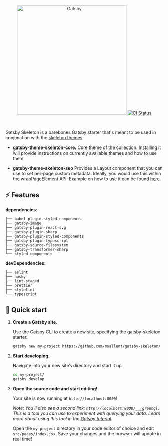 <p align="center">
  <a href="https://gatsbyjs.org">
    <img alt="Gatsby" src="https://www.gatsbyjs.org/Gatsby-Logo.svg" width="350" />
    <img alt="CI Status" src="https://travis-ci.com/msallent/gatsby-starter-skeleton.svg?branch=master" />
  </a>
</p>

<br />

Gatsby Skeleton is a barebones Gatsby starter that's meant to be used in conjunction with the [skeleton themes](https://github.com/msallent/gatsby-theme-skeleton).

- **gatsby-theme-skeleton-core.** Core theme of the collection. Installing it will provide
  instructions on currently available themes and how to use them.

- **gatsby-theme-skeleton-seo** Provides a Layout component that you can use to set per-page
  custom metadata. Ideally, you would use this within the wrapPageElement API. Example on how
  to use it can be found [here](https://github.com/msallent/gatsby-theme-skeleton/tree/master/example/skeleton-seo).

## :zap: Features

**dependencies**:

    ├── babel-plugin-styled-components
    ├── gatsby-image
    ├── gatsby-plugin-react-svg
    ├── gatsby-plugin-sharp
    ├── gatsby-plugin-styled-components
    ├── gatsby-plugin-typescript
    ├── gatsby-source-filesystem
    ├── gatsby-transformer-sharp
    └── styled-components

**devDependencies**:

    ├── eslint
    ├── husky
    ├── lint-staged
    ├── prettier
    ├── stylelint
    └── typescript

## 🚀 Quick start

1.  **Create a Gatsby site.**

    Use the Gatsby CLI to create a new site, specifying the gatsby-skeleton starter.

    ```sh
    gatsby new my-project https://github.com/msallent/gatsby-skeleton/
    ```

1.  **Start developing.**

    Navigate into your new site’s directory and start it up.

    ```sh
    cd my-project/
    gatsby develop
    ```

1.  **Open the source code and start editing!**

    Your site is now running at `http://localhost:8000`!

    _Note: You'll also see a second link: _`http://localhost:8000/___graphql`_. This is a tool you can use to experiment with querying your data. Learn more about using this tool in the [Gatsby tutorial](https://www.gatsbyjs.org/tutorial/part-five/#introducing-graphiql)._

    Open the `my-project` directory in your code editor of choice and edit `src/pages/index.jsx`. Save your changes and the browser will update in real time!
